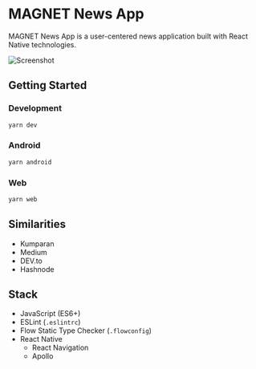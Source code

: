 # MAGNET News App

MAGNET News App is a user-centered news application built with React Native technologies.

![Screenshot](./screenshot.png)

## Getting Started

### Development

```sh
yarn dev
```

### Android

```sh
yarn android
```

### Web

```sh
yarn web
```

## Similarities

- Kumparan
- Medium
- DEV.to
- Hashnode

## Stack

- JavaScript (ES6+)
- ESLint (`.eslintrc`)
- Flow Static Type Checker (`.flowconfig`)
- React Native
  - React Navigation
  - Apollo
